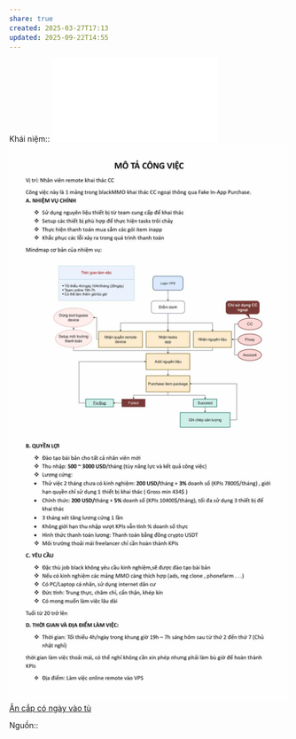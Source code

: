 ```yaml
---
share: true
created: 2025-03-27T17:13
updated: 2025-09-22T14:55
---
```

Khái niệm:: 
![Carding p1.pdf](../../../assets/attachments/Carding%20p1.pdf)
![Mô tả công việc khai thác CC.png](../../../assets/attachments/M%C3%B4%20t%E1%BA%A3%20c%C3%B4ng%20vi%E1%BB%87c%20khai%20th%C3%A1c%20CC.png)
[Ăn cắp có ngày vào tù](../../../%F0%9F%93%9CT%C3%A0i%20nguy%C3%AAn/Ni%E1%BB%81m%20tin,%20di%E1%BB%85n%20ng%C3%B4n/Lu%E1%BA%ADt%20ph%C3%A1p/%C4%82n%20c%E1%BA%AFp%20c%C3%B3%20ng%C3%A0y%20v%C3%A0o%20t%C3%B9.md)

Nguồn:: 